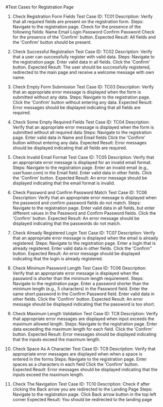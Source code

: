 #Test Cases for Registration Page

1. Check Registration Form Fields
Test Case ID: TC01
Description: Verify that all required fields are present on the registration form.
Steps:
Navigate to the registration page.
Check for the presence of the following fields:
Name
Email
Login
Password
Confirm Password
Check for the presence of the 'Confirm' button.
Expected Result: All fields and the 'Confirm' button should be present.

2. Check Successful Registration
Test Case ID: TC02
Description: Verify that a user can successfully register with valid data.
Steps:
Navigate to the registration page.
Enter valid data in all fields.
Click the 'Confirm' button.
Expected Result: The user should be successfully registered, redirected to the main page and receive a welcome message with own name.

3. Check Empty Form Submission
Test Case ID: TC03
Description: Verify that an appropriate error message is displayed when the form is submitted without any data.
Steps:
Navigate to the registration page.
Click the 'Confirm' button without entering any data.
Expected Result: Error messages should be displayed indicating that all fields are required.

4. Check Some Empty Required Fields
Test Case ID: TC04
Description: Verify that an appropriate error message is displayed when the form is submitted without all required data
Steps:
Navigate to the registration page.
Enter valid data in Name and Email fields
Click the 'Confirm' button without entering any data.
Expected Result: Error messages should be displayed indicating that all fields are required.

5. Check Invalid Email Format
Test Case ID: TC05
Description: Verify that an appropriate error message is displayed for an invalid email format.
Steps:
Navigate to the registration page.
Enter an invalid email (e.g., user1user.com) in the Email field.
Enter valid data in other fields.
Click the 'Confirm' button.
Expected Result: An error message should be displayed indicating that the email format is invalid.

6. Check Password and Confirm Password Match
Test Case ID: TC06
Description: Verify that an appropriate error message is displayed when the password and confirm password fields do not match.
Steps:
Navigate to the registration page.
Enter valid data in all fields, but enter different values in the Password and Confirm Password fields.
Click the 'Confirm' button.
Expected Result: An error message should be displayed indicating that the passwords do not match.

7. Check Already Registered Login
Test Case ID: TC07
Description: Verify that an appropriate error message is displayed when the email is already registered.
Steps:
Navigate to the registration page.
Enter a login that is already registered.
Enter valid data in other fields.
Click the 'Confirm’' button.
Expected Result: An error message should be displayed indicating that the login is already registered.

8. Check Minimum Password Length
Test Case ID: TC06
Description: Verify that an appropriate error message is displayed when the password is shorter than the minimum length requirement.
Steps:
Navigate to the registration page.
Enter a password shorter than the minimum length (e.g., 5 characters) in the Password field.
Enter the same short password in the Confirm Password field.
Enter valid data in other fields.
Click the 'Confirm' button.
Expected Result: An error message should be displayed indicating that the password is too short.

9. Check Maximum Length Validation
Test Case ID: TC8
Description: Verify that appropriate error messages are displayed when input exceeds the maximum allowed length.
Steps:
Navigate to the registration page.
Enter data exceeding the maximum length for each field.
Click the 'Confirm' button.
Expected Result: Error messages should be displayed indicating that the inputs exceed the maximum length.

10. Check Space As A Character
Test Case ID: TC9
Description: Verify that appropriate error messages are displayed when when a space is entered in the forms
Steps:
Navigate to the registration page.
Enter spaces as a characters in each field
Click the 'Confirm' button.
Expected Result: Error messages should be displayed indicating that the inputs exceed the maximum length.

11. Check The Navigation
Test Case ID: TC10
Description: Check if after clicking the Back arrow you are redirected to  the Landing Page
Steps:
Navigate to the registration page.
Click Back arrow button in the  top left corner
Expected Result: You should be redirected to the landing page


